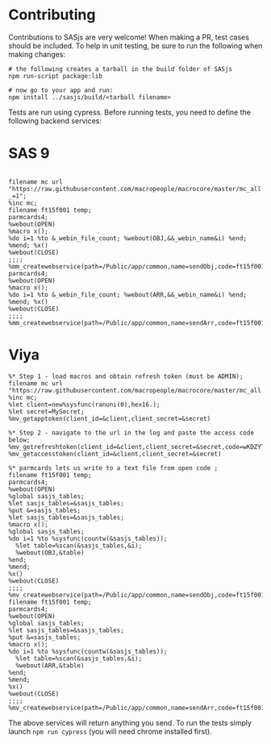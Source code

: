# Contributing

Contributions to SASjs are very welcome!  When making a PR, test cases should be included.  To help in unit testing, be sure to run the following when making changes:

```
# the following creates a tarball in the build folder of SASjs
npm run-script package:lib

# now go to your app and run:
npm install ../sasjs/build/<tarball filename>
```

Tests are run using cypress.  Before running tests, you need to define the following backend services:

# SAS 9
```

filename mc url "https://raw.githubusercontent.com/macropeople/macrocore/master/mc_all.sas?_=1";
%inc mc;
filename ft15f001 temp;
parmcards4;
%webout(OPEN)
%macro x();
%do i=1 %to &_webin_file_count; %webout(OBJ,&&_webin_name&i) %end;
%mend; %x()
%webout(CLOSE)
;;;;
%mm_createwebservice(path=/Public/app/common,name=sendObj,code=ft15f001,replace=YES)
parmcards4;
%webout(OPEN)
%macro x();
%do i=1 %to &_webin_file_count; %webout(ARR,&&_webin_name&i) %end;
%mend; %x()
%webout(CLOSE)
;;;;
%mm_createwebservice(path=/Public/app/common,name=sendArr,code=ft15f001,replace=YES)

```

# Viya
```
%* Step 1 - load macros and obtain refresh token (must be ADMIN);
filename mc url "https://raw.githubusercontent.com/macropeople/macrocore/master/mc_all.sas";
%inc mc;
%let client=new%sysfunc(ranuni(0),hex16.);
%let secret=MySecret;
%mv_getapptoken(client_id=&client,client_secret=&secret)

%* Step 2 - navigate to the url in the log and paste the access code below;
%mv_getrefreshtoken(client_id=&client,client_secret=&secret,code=wKDZYTEPK6)
%mv_getaccesstoken(client_id=&client,client_secret=&secret)

%* parmcards lets us write to a text file from open code ;
filename ft15f001 temp;
parmcards4;
%webout(OPEN)
%global sasjs_tables;
%let sasjs_tables=&sasjs_tables;
%put &=sasjs_tables;
%let sasjs_tables=&sasjs_tables;
%macro x();
%global sasjs_tables;
%do i=1 %to %sysfunc(countw(&sasjs_tables));
  %let table=%scan(&sasjs_tables,&i);
  %webout(OBJ,&table)
%end;
%mend;
%x()
%webout(CLOSE)
;;;;
%mv_createwebservice(path=/Public/app/common,name=sendObj,code=ft15f001,replace=YES)
filename ft15f001 temp;
parmcards4;
%webout(OPEN)
%global sasjs_tables;
%let sasjs_tables=&sasjs_tables;
%put &=sasjs_tables;
%macro x();
%do i=1 %to %sysfunc(countw(&sasjs_tables));
  %let table=%scan(&sasjs_tables,&i);
  %webout(ARR,&table)
%end;
%mend;
%x()
%webout(CLOSE)
;;;;
%mv_createwebservice(path=/Public/app/common,name=sendArr,code=ft15f001,replace=YES)
```

The above services will return anything you send.  To run the tests simply launch `npm run cypress` (you will need chrome installed first).